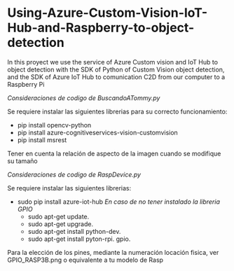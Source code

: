 # Using-Azure-Custom-Vision-IoT-Hub-and-Raspberry-to-object-detection
In this proyect we use the service of Azure Custom vision and IoT Hub to object detection with the SDK of Python of Custom Vision object detection, and the SDK of Azure IoT Hub to comunication C2D from our computer to a Raspberry Pi

*Consideraciones de codigo de BuscandoATommy.py*

Se requiere instalar las siguientes librerias para su correcto funcionamiento:
* pip install opencv-python
* pip install azure-cognitiveservices-vision-customvision
* pip install msrest

Tener en cuenta la relación de aspecto de la imagen cuando se modifique su tamaño

*Consideraciones de codigo de RaspDevice.py*

Se requiere instalar las siguientes librerias:
* sudo pip install azure-iot-hub
*En caso de no tener instalado la libreria GPIO*
    * sudo apt-get update.
    * sudo apt-get upgrade.
    * sudo apt-get install python-dev.
    * sudo apt-get install pyton-rpi. gpio.

Para la elección de los pines, mediante la numeración locación fisica, ver GPIO_RASP3B.png o equivalente a tu modelo de Rasp
